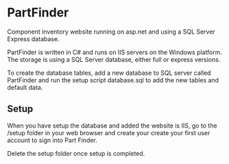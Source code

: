 # PartFinder
Component inventory website running on asp.net and using a SQL Server Express database.

PartFinder is written in C# and runs on IIS servers on the Windows platform. The storage is using a SQL Server database, either full or express versions.

To create the database tables, add a new database to SQL server called PartFinder and run the setup script database.sql to add the new tables and default data. 

## Setup
When you have setup the database and added the website is IIS, go to the /setup folder in your web browser and create your  create your first user account to sign into Part Finder.

Delete the setup folder once setup is completed.
